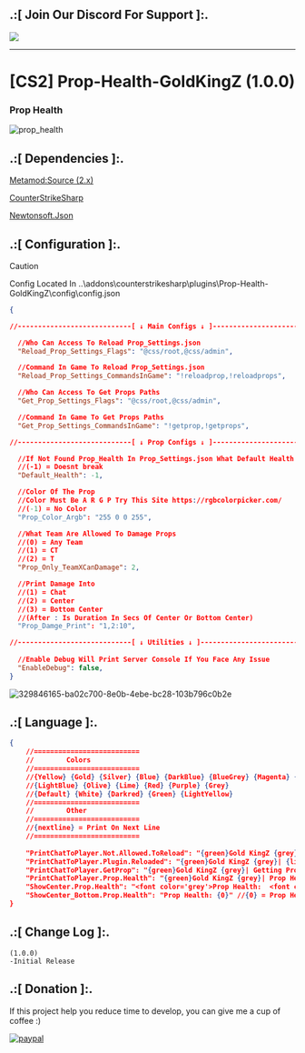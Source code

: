 ## .:[ Join Our Discord For Support ]:.
<a href="https://discord.com/invite/U7AuQhu"><img src="https://discord.com/api/guilds/651838917687115806/widget.png?style=banner2"></a>

***
# [CS2] Prop-Health-GoldKingZ (1.0.0)

### Prop Health

![prop_health](https://github.com/user-attachments/assets/2f1246f4-efce-4fe9-bceb-8ba42f5de78e)


## .:[ Dependencies ]:.
[Metamod:Source (2.x)](https://www.sourcemm.net/downloads.php/?branch=master)

[CounterStrikeSharp](https://github.com/roflmuffin/CounterStrikeSharp/releases)

[Newtonsoft.Json](https://www.nuget.org/packages/Newtonsoft.Json)

## .:[ Configuration ]:.

> [!CAUTION]
> Config Located In ..\addons\counterstrikesharp\plugins\Prop-Health-GoldKingZ\config\config.json                                           
>

```json
{

//----------------------------[ ↓ Main Configs ↓ ]-------------------------------

  //Who Can Access To Reload Prop_Settings.json
  "Reload_Prop_Settings_Flags": "@css/root,@css/admin",

  //Command In Game To Reload Prop_Settings.json
  "Reload_Prop_Settings_CommandsInGame": "!reloadprop,!reloadprops",

  //Who Can Access To Get Props Paths
  "Get_Prop_Settings_Flags": "@css/root,@css/admin",

  //Command In Game To Get Props Paths
  "Get_Prop_Settings_CommandsInGame": "!getprop,!getprops",

//----------------------------[ ↓ Prop Configs ↓ ]-------------------------------

  //If Not Found Prop_Health In Prop_Settings.json What Default Health Will Be
  //(-1) = Doesnt break
  "Default_Health": -1,

  //Color Of The Prop
  //Color Must Be A R G P Try This Site https://rgbcolorpicker.com/
  //(-1) = No Color
  "Prop_Color_Argb": "255 0 0 255",

  //What Team Are Allowed To Damage Props
  //(0) = Any Team
  //(1) = CT
  //(2) = T
  "Prop_Only_TeamXCanDamage": 2,

  //Print Damage Into
  //(1) = Chat
  //(2) = Center 
  //(3) = Bottom Center 
  //(After : Is Duration In Secs Of Center Or Bottom Center) 
  "Prop_Damge_Print": "1,2:10",

//----------------------------[ ↓ Utilities ↓ ]----------------------------------------------
	
  //Enable Debug Will Print Server Console If You Face Any Issue
  "EnableDebug": false,
}
```

![329846165-ba02c700-8e0b-4ebe-bc28-103b796c0b2e](https://github.com/oqyh/cs2-Game-Manager/assets/48490385/3df7caa9-34a7-47da-94aa-8d682f59e85d)


## .:[ Language ]:.
```json
{
	//==========================
	//        Colors
	//==========================
	//{Yellow} {Gold} {Silver} {Blue} {DarkBlue} {BlueGrey} {Magenta} {LightRed}
	//{LightBlue} {Olive} {Lime} {Red} {Purple} {Grey}
	//{Default} {White} {Darkred} {Green} {LightYellow}
	//==========================
	//        Other
	//==========================
	//{nextline} = Print On Next Line
	//==========================
	
    "PrintChatToPlayer.Not.Allowed.ToReload": "{green}Gold KingZ {grey}| {darkred}You Dont Have Access To This Command.",
    "PrintChatToPlayer.Plugin.Reloaded": "{green}Gold KingZ {grey}| {lime}Prop Plugin Reloaded!",
    "PrintChatToPlayer.GetProp": "{green}Gold KingZ {grey}| Getting Props Paths {nextline} {green}Gold KingZ {grey}| For Map: {purple}{0} {nextline} ------------------------------------- {nextline} {green}Gold KingZ {grey}| All Prop Paths Saved In: {nextline} {darkblue} 'Prop-Health-GoldKingZ/Props/Prop_List.txt' {nextline} -------------------------------------", //{0} = Map Name
    "PrintChatToPlayer.Prop.Health": "{green}Gold KingZ {grey}| Prop Health: {purple}{0}", //{0} = Prop Health
    "ShowCenter.Prop.Health": "<font color='grey'>Prop Health:  <font color='#ff66ff'>{0}", //{0} = Prop Health
    "ShowCenter_Bottom.Prop.Health": "Prop Health: {0}" //{0} = Prop Health
}
```

## .:[ Change Log ]:.
```
(1.0.0)
-Initial Release
```

## .:[ Donation ]:.

If this project help you reduce time to develop, you can give me a cup of coffee :)

[![paypal](https://www.paypalobjects.com/en_US/i/btn/btn_donateCC_LG.gif)](https://paypal.me/oQYh)
